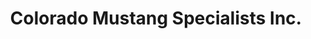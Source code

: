 ---
title: "Colorado Mustang Specialists Inc."
url: /aurora/colorado-mustang-specialists-inc/
shop: doityourself
---